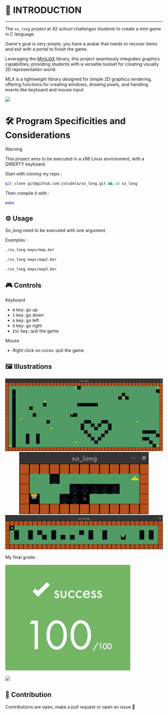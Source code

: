 # 🚀 INTRODUCTION

---

The `so_long` project at 42 school challenges students to create a mini game in C language.

Game's goal is very simple, you have a avatar that needs to recover items and exit with a portal to finish the game.

Leveraging the [MiniLibX](https://github.com/42Paris/minilibx-linux) library, this project seamlessly integrates graphics capabilities, providing students with a versatile toolset for creating visually 2D representation world.

MLX is a lightweight library designed for simple 2D graphics rendering, offering functions for creating windows, drawing pixels, and handling events like keyboard and mouse input.

![](https://raw.githubusercontent.com/andreasbm/readme/master/assets/lines/rainbow.png)

# 🛠️  Program Specificities and Considerations

> [!WARNING]
> This project aims to be executed in a x86 Linux environment, with a QWERTY keyboard.

Start with cloning my repo :
```bash
git clone git@github.com:jotudela/so_long.git && cd so_long
```

Then compile it with :
```bash
make
```

## ⚙️ Usage

So_long need to be executed with one argument.

Examples :
```bash
./so_long maps/map.ber
```
```bash
./so_long maps/map2.ber
```
```bash
./so_long maps/map3.ber
```

## 🎮 Controls

Keyboard
- ```W``` key: go up
- ```S``` key: go down
- ```A``` key: go left
- ```D``` key: go right
- ```ESC``` key: quit the game

Mouse
- Right click on corss: quit the game

## 🖼️ Illustrations
<p align="center">
  <img src="imgs/first_world.png" alt="2D">
  <img src="imgs/second_world.png" alt="2D">
  <img src="imgs/third_world.png" alt="2D">
</p>

My final grade :

![](imgs/100_percent.png)

![](https://raw.githubusercontent.com/andreasbm/readme/master/assets/lines/rainbow.png)

## 🤝 Contribution
Contributions are open, make a pull request or open an issue 🚀

